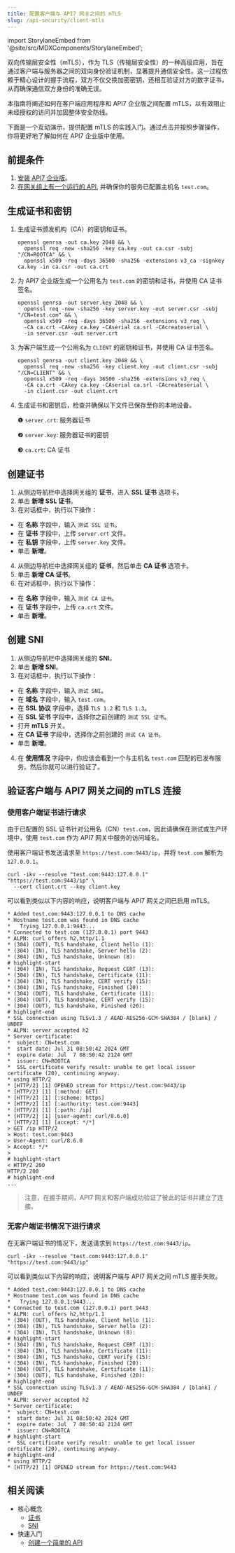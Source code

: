 ```yaml
---
title: 配置客户端与 API7 网关之间的 mTLS
slug: /api-security/client-mtls
---
```


import StorylaneEmbed from '@site/src/MDXComponents/StorylaneEmbed';

双向传输层安全性（mTLS），作为 TLS（传输层安全性）的一种高级应用，旨在通过客户端与服务器之间的双向身份验证机制，显著提升通信安全性。这一过程依赖于精心设计的握手流程，双方不仅交换加密密钥，还相互验证对方的数字证书，从而确保通信双方身份的准确无误。

本指南将阐述如何在客户端应用程序和 API7 企业版之间配置 mTLS，以有效阻止未经授权的访问并加固整体安全防线。

下面是一个互动演示，提供配置 mTLS 的实践入门。通过点击并按照步骤操作，你将更好地了解如何在 API7 企业版中使用。

<StorylaneEmbed src='https://app.storylane.io/demo/id1jfgxj5rgz' />

## 前提条件

1. [安装 API7 企业版](../getting-started/install-api7-ee.md)。
2. [在网关组上有一个运行的 API](../getting-started/launch-your-first-api.md), 并确保你的服务已配置主机名 `test.com`。

## 生成证书和密钥

1. 生成证书颁发机构（CA）的密钥和证书。

    ```
    openssl genrsa -out ca.key 2048 && \
      openssl req -new -sha256 -key ca.key -out ca.csr -subj "/CN=ROOTCA" && \
      openssl x509 -req -days 36500 -sha256 -extensions v3_ca -signkey ca.key -in ca.csr -out ca.crt
    ```

2. 为 API7 企业版生成一个公用名为 `test.com` 的密钥和证书，并使用 CA 证书签名。

    ```
    openssl genrsa -out server.key 2048 && \
      openssl req -new -sha256 -key server.key -out server.csr -subj "/CN=test.com" && \
      openssl x509 -req -days 36500 -sha256 -extensions v3_req \
      -CA ca.crt -CAkey ca.key -CAserial ca.srl -CAcreateserial \
      -in server.csr -out server.crt
    ```

3. 为客户端生成一个公用名为 `CLIENT` 的密钥和证书，并使用 CA 证书签名。

    ```
    openssl genrsa -out client.key 2048 && \
      openssl req -new -sha256 -key client.key -out client.csr -subj "/CN=CLIENT" && \
      openssl x509 -req -days 36500 -sha256 -extensions v3_req \
      -CA ca.crt -CAkey ca.key -CAserial ca.srl -CAcreateserial \
      -in client.csr -out client.crt
    ```

4. 生成证书和密钥后，检查并确保以下文件已保存至你的本地设备。

    ❶ `server.crt`: 服务器证书

    ❷ `server.key`: 服务器证书的密钥

    ❸ `ca.crt`: CA 证书

## 创建证书

1. 从侧边导航栏中选择网关组的 **证书**，进入 **SSL 证书** 选项卡。
2. 单击 **新增 SSL 证书**。
3. 在对话框中，执行以下操作：

* 在 **名称** 字段中，输入 `测试 SSL 证书`。
* 在 **证书** 字段中，上传 `server.crt` 文件。
* 在 **私钥** 字段中，上传 `server.key` 文件。
* 单击 **新增**。

4. 从侧边导航栏中选择网关组的 **证书**，然后单击 **CA 证书** 选项卡。
5. 单击 **新增 CA 证书**。
6. 在对话框中，执行以下操作：

* 在 **名称** 字段中，输入 `测试 CA 证书`。
* 在 **证书** 字段中，上传 `ca.crt` 文件。
* 单击 **新增**。

## 创建 SNI

1. 从侧边导航栏中选择网关组的 **SNI**。
2. 单击 **新增 SNI**。
3. 在对话框中，执行以下操作：

* 在 **名称** 字段中，输入 `测试 SNI`。
* 在 **域名** 字段中，输入 `test.com`。
* 在 **SSL 协议** 字段中，选择 `TLS 1.2` 和 `TLS 1.3`。
* 在 **SSL 证书** 字段中，选择你之前创建的 `测试 SSL 证书`。
* 打开 **mTLS** 开关。
* 在 **CA 证书** 字段中，选择你之前创建的 `测试 CA 证书`。
* 单击 **新增**。

4. 在 **使用情况** 字段中，你应该会看到一个与主机名 `test.com` 匹配的已发布服务。然后你就可以进行验证了。

## 验证客户端与 API7 网关之间的 mTLS 连接

### 使用客户端证书进行请求

由于已配置的 SSL 证书针对公用名（CN）`test.com`，因此请确保在测试或生产环境中，使用 `test.com` 作为 API7 网关中服务的访问域名。

使用客户端证书发送请求至 `https://test.com:9443/ip`，并将 `test.com` 解析为 `127.0.0.1`。

```
curl -ikv --resolve "test.com:9443:127.0.0.1" "https://test.com:9443/ip" \
  --cert client.crt --key client.key
```

可以看到类似以下内容的响应，说明客户端与 API7 网关之间已启用 mTLS。

```
* Added test.com:9443:127.0.0.1 to DNS cache
* Hostname test.com was found in DNS cache
*   Trying 127.0.0.1:9443...
* Connected to test.com (127.0.0.1) port 9443
* ALPN: curl offers h2,http/1.1
* (304) (OUT), TLS handshake, Client hello (1):
* (304) (IN), TLS handshake, Server hello (2):
* (304) (IN), TLS handshake, Unknown (8):
# highlight-start
* (304) (IN), TLS handshake, Request CERT (13):
* (304) (IN), TLS handshake, Certificate (11):
* (304) (IN), TLS handshake, CERT verify (15):
* (304) (IN), TLS handshake, Finished (20):
* (304) (OUT), TLS handshake, Certificate (11):
* (304) (OUT), TLS handshake, CERT verify (15):
* (304) (OUT), TLS handshake, Finished (20):
# highlight-end
* SSL connection using TLSv1.3 / AEAD-AES256-GCM-SHA384 / [blank] / UNDEF
* ALPN: server accepted h2
* Server certificate:
*  subject: CN=test.com
*  start date: Jul 31 08:50:42 2024 GMT
*  expire date: Jul  7 08:50:42 2124 GMT
*  issuer: CN=ROOTCA
*  SSL certificate verify result: unable to get local issuer certificate (20), continuing anyway.
* using HTTP/2
* [HTTP/2] [1] OPENED stream for https://test.com:9443/ip
* [HTTP/2] [1] [:method: GET]
* [HTTP/2] [1] [:scheme: https]
* [HTTP/2] [1] [:authority: test.com:9443]
* [HTTP/2] [1] [:path: /ip]
* [HTTP/2] [1] [user-agent: curl/8.6.0]
* [HTTP/2] [1] [accept: */*]
> GET /ip HTTP/2
> Host: test.com:9443
> User-Agent: curl/8.6.0
> Accept: */*
> 
# highlight-start
< HTTP/2 200 
HTTP/2 200 
# highlight-end
...
```

> 注意，在握手期间，API7 网关和客户端成功验证了彼此的证书并建立了连接。

### 无客户端证书情况下进行请求

在无客户端证书的情况下，发送请求到 `https://test.com:9443/ip`。

```
curl -ikv --resolve "test.com:9443:127.0.0.1" "https://test.com:9443/ip"
```

可以看到类似以下内容的响应，说明客户端与 API7 网关之间 mTLS 握手失败。

```
* Added test.com:9443:127.0.0.1 to DNS cache
* Hostname test.com was found in DNS cache
*   Trying 127.0.0.1:9443...
* Connected to test.com (127.0.0.1) port 9443
* ALPN: curl offers h2,http/1.1
* (304) (OUT), TLS handshake, Client hello (1):
* (304) (IN), TLS handshake, Server hello (2):
* (304) (IN), TLS handshake, Unknown (8):
# highlight-start
* (304) (IN), TLS handshake, Request CERT (13):
* (304) (IN), TLS handshake, Certificate (11):
* (304) (IN), TLS handshake, CERT verify (15):
* (304) (IN), TLS handshake, Finished (20):
* (304) (OUT), TLS handshake, Certificate (11):
* (304) (OUT), TLS handshake, Finished (20):
# highlight-end
* SSL connection using TLSv1.3 / AEAD-AES256-GCM-SHA384 / [blank] / UNDEF
* ALPN: server accepted h2
* Server certificate:
*  subject: CN=test.com
*  start date: Jul 31 08:50:42 2024 GMT
*  expire date: Jul  7 08:50:42 2124 GMT
*  issuer: CN=ROOTCA
# highlight-start
*  SSL certificate verify result: unable to get local issuer certificate (20), continuing anyway.
# highlight-end
* using HTTP/2
* [HTTP/2] [1] OPENED stream for https://test.com:9443
```

## 相关阅读

* 核心概念
  * [证书](../key-concepts/certificates)
  * [SNI](../key-concepts/snis)
* 快速入门
  * [创建一个简单的 API](../getting-started/launch-your-first-api)
